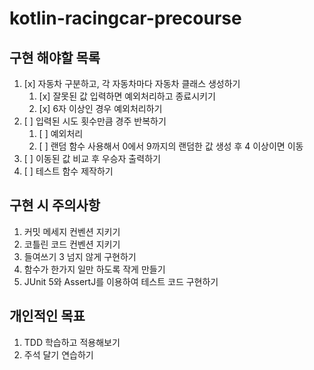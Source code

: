 # kotlin-racingcar-precourse

## 구현 해야할 목록

1. [x] 자동차 구분하고, 각 자동차마다 자동차 클래스 생성하기
   1. [x] 잘못된 값 입력하면 예외처리하고 종료시키기
   2. [x] 6자 이상인 경우 예외처리하기 
2. [ ] 입력된 시도 횟수만큼 경주 반복하기
   1. [ ] 예외처리
   2. [ ] 랜덤 함수 사용해서 0에서 9까지의 랜덤한 값 생성 후 4 이상이면 이동 
3. [ ] 이동된 값 비교 후 우승자 출력하기
4. [ ] 테스트 함수 제작하기


## 구현 시 주의사항 
1. 커밋 메세지 컨벤션 지키기
2. 코틀린 코드 컨벤션 지키기
3. 들여쓰기 3 넘지 않게 구현하기
4. 함수가 한가지 일만 하도록 작게 만들기
5. JUnit 5와 AssertJ를 이용하여 테스트 코드 구현하기

## 개인적인 목표

1. TDD 학습하고 적용해보기
2. 주석 달기 연습하기